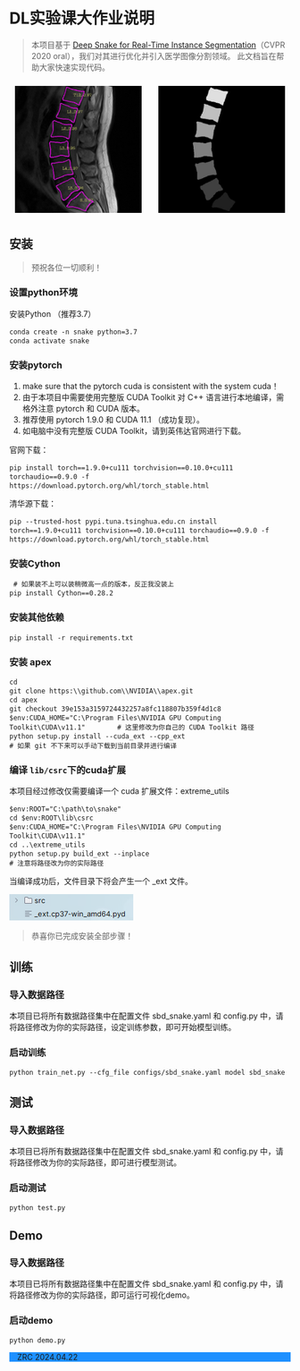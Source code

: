 
# DL实验课大作业说明
> 本项目基于
> [Deep Snake for Real-Time Instance Segmentation](https://arxiv.org/pdf/2001.01629.pdf)（CVPR 2020 oral），我们对其进行优化并引入医学图像分割领域。
> 此文档旨在帮助大家快速实现代码。

<div style="display: flex; justify-content: space-between;">
  <img src="assets/show_image.jpg" alt="1" style="width: 45%; margin: 10px;">
  <img src="assets/img.png" alt="GT" style="width: 45%; margin: 10px;">
</div>


## 安装
> 预祝各位一切顺利！
### 设置python环境

安装Python （推荐3.7）
```
conda create -n snake python=3.7
conda activate snake
```
### 安装pytorch
1. make sure that the pytorch cuda is consistent with the system cuda！
2. 由于本项目中需要使用完整版 CUDA Toolkit 对 C++ 语言进行本地编译，需格外注意 pytorch 和 CUDA 版本。
3. 推荐使用 pytorch 1.9.0 和 CUDA 11.1 （成功复现）。
4. 如电脑中没有完整版 CUDA Toolkit，请到英伟达官网进行下载。

官网下载：
```
pip install torch==1.9.0+cu111 torchvision==0.10.0+cu111 torchaudio==0.9.0 -f https://download.pytorch.org/whl/torch_stable.html
```
清华源下载：
```
pip --trusted-host pypi.tuna.tsinghua.edu.cn install torch==1.9.0+cu111 torchvision==0.10.0+cu111 torchaudio==0.9.0 -f https://download.pytorch.org/whl/torch_stable.html
```
### 安装Cython
```
 # 如果装不上可以装稍微高一点的版本，反正我没装上
pip install Cython==0.28.2 
```

### 安装其他依赖
```
pip install -r requirements.txt
```

### 安装 apex
```
cd
git clone https:\\github.com\\NVIDIA\\apex.git
cd apex
git checkout 39e153a3159724432257a8fc118807b359f4d1c8
$env:CUDA_HOME="C:\Program Files\NVIDIA GPU Computing Toolkit\CUDA\v11.1"        # 这里修改为你自己的 CUDA Toolkit 路径
python setup.py install --cuda_ext --cpp_ext
# 如果 git 不下来可以手动下载到当前目录并进行编译
```

### 编译 `lib/csrc`下的cuda扩展
本项目经过修改仅需要编译一个 cuda 扩展文件：extreme_utils
```
$env:ROOT="C:\path\to\snake"
cd $env:ROOT\lib\csrc
$env:CUDA_HOME="C:\Program Files\NVIDIA GPU Computing Toolkit\CUDA\v11.1"
cd ..\extreme_utils
python setup.py build_ext --inplace
# 注意将路径改为你的实际路径
```
当编译成功后，文件目录下将会产生一个 _ext 文件。

![ext](assets/ext.png)

> 恭喜你已完成安装全部步骤！

## 训练
### 导入数据路径

本项目已将所有数据路径集中在配置文件 sbd_snake.yaml 和 config.py 中，请将路径修改为你的实际路径，设定训练参数，即可开始模型训练。
### 启动训练

```
python train_net.py --cfg_file configs/sbd_snake.yaml model sbd_snake
```

## 测试
### 导入数据路径
本项目已将所有数据路径集中在配置文件 sbd_snake.yaml 和 config.py 中，请将路径修改为你的实际路径，即可进行模型测试。
### 启动测试
```
python test.py
```

## Demo
### 导入数据路径
本项目已将所有数据路径集中在配置文件 sbd_snake.yaml 和 config.py 中，请将路径修改为你的实际路径，即可运行可视化demo。
### 启动demo
```
python demo.py
```
<p style="background-color:DodgerBlue;">&#x2003;ZRC 2024.04.22</p>

